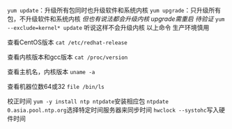 
`yum update`：升级所有包同时也升级软件和系统内核
`yum upgrade`：只升级所有包，不升级软件和系统内核
*但也有说法都会升级内核 upgrade需重启 待验证*
`yum --exclude=kernel* update`  听说这样不会升级内核
以上命令 生产环境慎用

查看CentOS版本
`cat /etc/redhat-release`

查看内核版本和gcc版本
`cat /proc/version`

查看主机名，内核版本
`uname -a`

查看机器位数64或32
`file /bin/ls`

校正时间
`yum -y install ntp ntpdate`安装相应包
`ntpdate 0.asia.pool.ntp.org`选择特定时间服务器来同步时间
`hwclock --systohc`写入硬件时间


